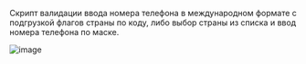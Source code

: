 Скрипт валидации ввода номера телефона в международном формате
 с подгрузкой флагов страны по коду, либо выбор страны из списка
  и ввод номера телефона по маске.
  
  ![image](https://user-images.githubusercontent.com/90350582/192108680-21ac80c5-2088-4b98-9e9f-c40909a41e4b.png)
